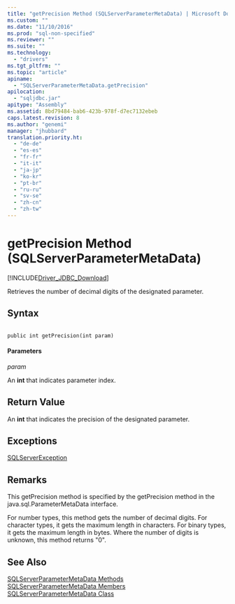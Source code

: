 ```yaml
---
title: "getPrecision Method (SQLServerParameterMetaData) | Microsoft Docs"
ms.custom: ""
ms.date: "11/10/2016"
ms.prod: "sql-non-specified"
ms.reviewer: ""
ms.suite: ""
ms.technology: 
  - "drivers"
ms.tgt_pltfrm: ""
ms.topic: "article"
apiname: 
  - "SQLServerParameterMetaData.getPrecision"
apilocation: 
  - "sqljdbc.jar"
apitype: "Assembly"
ms.assetid: 8bd79484-bab6-423b-978f-d7ec7132ebeb
caps.latest.revision: 8
ms.author: "genemi"
manager: "jhubbard"
translation.priority.ht: 
  - "de-de"
  - "es-es"
  - "fr-fr"
  - "it-it"
  - "ja-jp"
  - "ko-kr"
  - "pt-br"
  - "ru-ru"
  - "sv-se"
  - "zh-cn"
  - "zh-tw"
---
```

# getPrecision Method (SQLServerParameterMetaData)
[!INCLUDE[Driver_JDBC_Download](../../../connect/jdbc/includes)]

  Retrieves the number of decimal digits of the designated parameter.  
  
## Syntax  
  
```  
  
public int getPrecision(int param)  
```  
  
#### Parameters  
 *param*  
  
 An **int** that indicates parameter index.  
  
## Return Value  
 An **int** that indicates the precision of the designated parameter.  
  
## Exceptions  
 [SQLServerException](../../../connect/jdbc/reference/sqlserverexception-class.md)  
  
## Remarks  
 This getPrecision method is specified by the getPrecision method in the java.sql.ParameterMetaData interface.  
  
 For number types, this method gets the number of decimal digits. For character types, it gets the maximum length in characters. For binary types, it gets the maximum length in bytes. Where the number of digits is unknown, this method returns "0".  
  
## See Also  
 [SQLServerParameterMetaData Methods](../../../connect/jdbc/reference/sqlserverparametermetadata-methods.md)   
 [SQLServerParameterMetaData Members](../../../connect/jdbc/reference/sqlserverparametermetadata-members.md)   
 [SQLServerParameterMetaData Class](../../../connect/jdbc/reference/sqlserverparametermetadata-class.md)  
  
  
